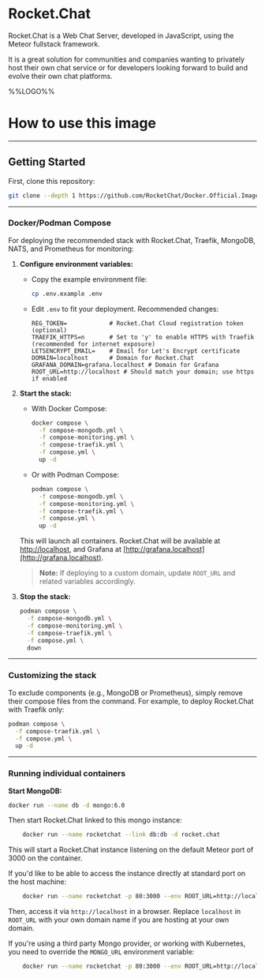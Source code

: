 
# Rocket.Chat

Rocket.Chat is a Web Chat Server, developed in JavaScript, using the Meteor fullstack framework.

It is a great solution for communities and companies wanting to privately host their own chat service or for developers looking forward to build and evolve their own chat platforms.

%%LOGO%%

# How to use this image

---

## Getting Started

First, clone this repository:

```bash
git clone --depth 1 https://github.com/RocketChat/Docker.Official.Image.git
```

---


### Docker/Podman Compose


For deploying the recommended stack with Rocket.Chat, Traefik, MongoDB, NATS, and Prometheus for monitoring:

1. **Configure environment variables:**
   - Copy the example environment file:
     ```bash
     cp .env.example .env
     ```
   - Edit `.env` to fit your deployment. Recommended changes:
     ```env
     REG_TOKEN=            # Rocket.Chat Cloud registration token (optional)
     TRAEFIK_HTTPS=n       # Set to 'y' to enable HTTPS with Traefik (recommended for internet exposure)
     LETSENCRYPT_EMAIL=    # Email for Let's Encrypt certificate
     DOMAIN=localhost      # Domain for Rocket.Chat
     GRAFANA_DOMAIN=grafana.localhost # Domain for Grafana
     ROOT_URL=http://localhost # Should match your domain; use https if enabled
     ```

2. **Start the stack:**
   - With Docker Compose:
     ```bash
     docker compose \
       -f compose-mongodb.yml \
       -f compose-monitoring.yml \
       -f compose-traefik.yml \
       -f compose.yml \
       up -d
     ```
   - Or with Podman Compose:
     ```bash
     podman compose \
       -f compose-mongodb.yml \
       -f compose-monitoring.yml \
       -f compose-traefik.yml \
       -f compose.yml \
       up -d
     ```

   This will launch all containers. Rocket.Chat will be available at [http://localhost](http://localhost), and Grafana at [http://grafana.localhost](http://grafana.localhost).
   > **Note:** If deploying to a custom domain, update `ROOT_URL` and related variables accordingly.

3. **Stop the stack:**
   ```bash
   podman compose \
     -f compose-mongodb.yml \
     -f compose-monitoring.yml \
     -f compose-traefik.yml \
     -f compose.yml \
     down
   ```

---

### Customizing the stack

To exclude components (e.g., MongoDB or Prometheus), simply remove their compose files from the command. For example, to deploy Rocket.Chat with Traefik only:

```bash
podman compose \
  -f compose-traefik.yml \
  -f compose.yml \
  up -d
```

---

### Running individual containers

**Start MongoDB:**
```bash
docker run --name db -d mongo:6.0
```

Then start Rocket.Chat linked to this mongo instance:
```sh
    docker run --name rocketchat --link db:db -d rocket.chat
```
This will start a Rocket.Chat instance listening on the default Meteor port of 3000 on the container.

If you'd like to be able to access the instance directly at standard port on the host machine:

```sh
    docker run --name rocketchat -p 80:3000 --env ROOT_URL=http://localhost --link db:db -d rocket.chat
```

Then, access it via `http://localhost` in a browser.  Replace `localhost` in `ROOT_URL` with your own domain name if you are hosting at your own domain.

If you're using a third party Mongo provider, or working with Kubernetes, you need to override the `MONGO_URL` environment variable:
```sh
    docker run --name rocketchat -p 80:3000 --env ROOT_URL=http://localhost --env MONGO_URL=mongodb://mymongourl/mydb -d rocket.chat
```
